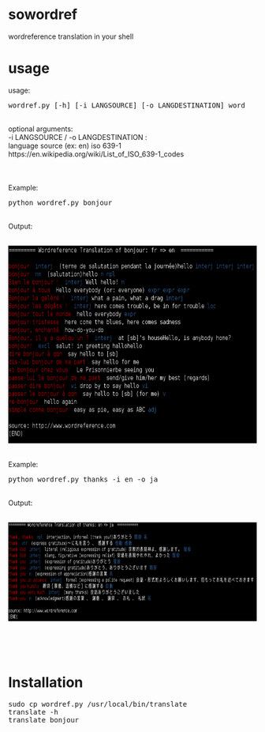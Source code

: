 sowordref
=========

wordreference translation in your shell


usage
=========

usage: <br/>
<pre>wordref.py [-h] [-i LANGSOURCE] [-o LANGDESTINATION] word</pre>
<br/>
optional arguments: <br/> 
  -i LANGSOURCE  / -o LANGDESTINATION : <br/>
  language source (ex: en) iso 639-1 https://en.wikipedia.org/wiki/List_of_ISO_639-1_codes <br/>
<br/>
<br/>
<br/>
Example: <br/>
<pre>python wordref.py bonjour</pre>
<br/>
Output:<br/>
<br/>
<p align="center">
<img width="800" height="400" src="https://raw.githubusercontent.com/shawone/sowordref/master/github-cap.png">
<p/>
<br/>
Example: <br/>
<pre>python wordref.py thanks -i en -o ja</pre>
<br/>
Output:<br/>
<br/>
<p align="center">
  <img width="800" height="200" src="https://raw.githubusercontent.com/shawone/sowordref/master/github-en-ja.png">
<p/>
<br/>
<br/>
<br/>

Installation
============
<pre>
sudo cp wordref.py /usr/local/bin/translate
translate -h
translate bonjour
</pre>
